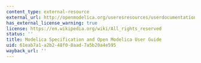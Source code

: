 ```yaml
---
content_type: external-resource
external_url: http://openmodelica.org/useresresources/userdocumentation
has_external_license_warning: true
license: https://en.wikipedia.org/wiki/All_rights_reserved
status: ''
title: Modelica Specification and Open Modelica User Guide
uid: 61eab7a1-a2b2-48f0-8aad-7a5b20a4e595
wayback_url: ''
---
```

